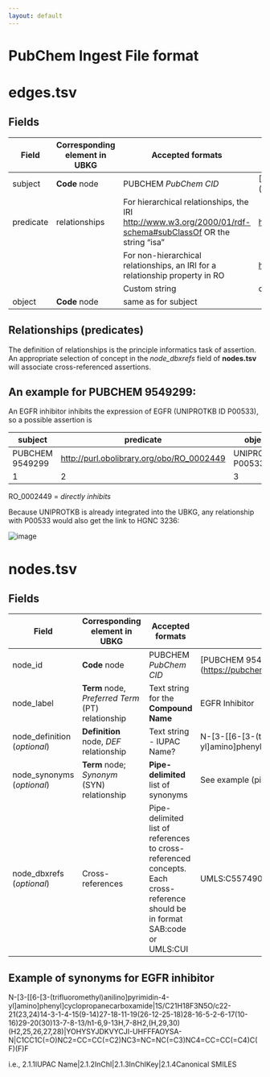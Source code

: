 ```yaml
---
layout: default
---
```

# PubChem Ingest File format

# edges.tsv
## Fields

| Field     | Corresponding element in UBKG | Accepted formats                                                                                            | Examples                                                            |
|-----------|-------------------------------|-------------------------------------------------------------------------------------------------------------|---------------------------------------------------------------------|
| subject   | **Code** node                 | PUBCHEM _PubChem CID_                                                                                       | [PUBCHEM 9549299](https://pubchem.ncbi.nlm.nih.gov/compound/9549299 |
| predicate | relationships                 | For hierarchical relationships, the IRI http://www.w3.org/2000/01/rdf-schema#subClassOf OR the string “isa” | http://www.w3.org/2000/01/rdf-schema#subClassOf                     |
|           |                               | For non-hierarchical relationships, an IRI for a relationship property in RO	                               | http://purl.obolibrary.org/obo/RO_0002292                           |
|           |                               | Custom string                                                                                               | drinks milkshake of                                                 |
| object    | **Code** node                 | same as for subject                                                                                         |                                                                     |

## Relationships (predicates)
 The definition of relationships is the principle informatics task of assertion. An appropriate selection of concept in the _node_dbxrefs_ field of **nodes.tsv** will associate cross-referenced assertions.
 
 ## An example for PUBCHEM 9549299:
 
 An EGFR inhibitor inhibits the expression of EGFR (UNIPROTKB ID P00533), so a possible assertion is
 
| subject         | predicate                                 | object           |
|-----------------|-------------------------------------------|------------------|
| PUBCHEM 9549299 | http://purl.obolibrary.org/obo/RO_0002449 | UNIPROTKB P00533 |
| 1               | 2                                         | 3                |

RO_0002449 = _directly inhibits_
 
 Because UNIPROTKB is already integrated into the UBKG, any relationship with P00533 would also get the link to HGNC 3236:
 
 ![image](https://user-images.githubusercontent.com/10928372/203175673-0372303c-ac5c-4122-bb6f-74a4dc31903a.png)

# nodes.tsv

## Fields

| Field                        | Corresponding element in UBKG                     | Accepted formats                                                                                                              | Examples                                                                                 |
|------------------------------|---------------------------------------------------|-------------------------------------------------------------------------------------------------------------------------------|------------------------------------------------------------------------------------------|
| node_id                      | **Code** node                                     | PUBCHEM _PubChem CID_                                                                                                         | [PUBCHEM 9549299](https://pubchem.ncbi.nlm.nih.gov/compound/9549299                      |
| node_label                   | **Term** node, _Preferred Term_ (PT) relationship | Text string for the **Compound Name**                                                                                         | EGFR Inhibitor                                                                           |
| node_definition (_optional_) | **Definition** node, _DEF_ relationship           | Text string - IUPAC Name?                                                                                                     | N-[3-[[6-[3-(trifluoromethyl)anilino]pyrimidin-4-yl]amino]phenyl]cyclopropanecarboxamide |
| node_synonyms (_optional_)   | **Term** node; _Synonym_ (SYN) relationship       | **Pipe-delimited** list of synonyms                                                                                           | See example (pipes are also used to format table cells)                                  |
| node_dbxrefs (_optional_)    | Cross-references                                  | Pipe-delimited list of references to cross-referenced concepts. Each cross-reference should be in format SAB:code or UMLS:CUI | UMLS:C5574906                                                                            |

## Example of synonyms for EGFR inhibitor
N-[3-[[6-[3-(trifluoromethyl)anilino]pyrimidin-4-yl]amino]phenyl]cyclopropanecarboxamide|1S/C21H18F3N5O/c22-21(23,24)14-3-1-4-15(9-14)27-18-11-19(26-12-25-18)28-16-5-2-6-17(10-16)29-20(30)13-7-8-13/h1-6,9-13H,7-8H2,(H,29,30)(H2,25,26,27,28)|YOHYSYJDKVYCJI-UHFFFAOYSA-N|C1CC1C(=O)NC2=CC=CC(=C2)NC3=NC=NC(=C3)NC4=CC=CC(=C4)C(F)(F)F

i.e.,
2.1.1IUPAC Name|2.1.2InChI|2.1.3InChIKey|2.1.4Canonical SMILES
